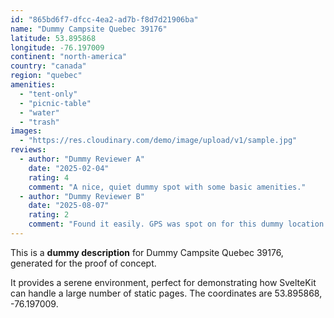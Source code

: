 ```yaml
---
id: "865bd6f7-dfcc-4ea2-ad7b-f8d7d21906ba"
name: "Dummy Campsite Quebec 39176"
latitude: 53.895868
longitude: -76.197009
continent: "north-america"
country: "canada"
region: "quebec"
amenities:
  - "tent-only"
  - "picnic-table"
  - "water"
  - "trash"
images:
  - "https://res.cloudinary.com/demo/image/upload/v1/sample.jpg"
reviews:
  - author: "Dummy Reviewer A"
    date: "2025-02-04"
    rating: 4
    comment: "A nice, quiet dummy spot with some basic amenities."
  - author: "Dummy Reviewer B"
    date: "2025-08-07"
    rating: 2
    comment: "Found it easily. GPS was spot on for this dummy location."
---
```


This is a **dummy description** for Dummy Campsite Quebec 39176, generated for the proof of concept.

It provides a serene environment, perfect for demonstrating how SvelteKit can handle a large number of static pages. The coordinates are 53.895868, -76.197009.
